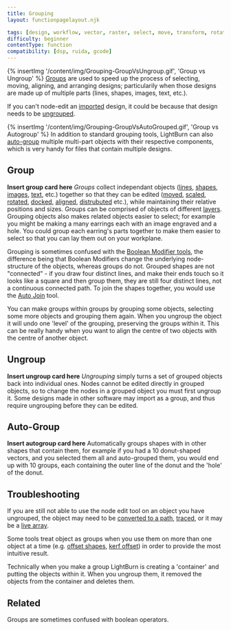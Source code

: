 ```yaml
---
title: Grouping
layout: functionpagelayout.njk

tags: [design, workflow, vector, raster, select, move, transform, rotate]
difficulty: beginner
contentType: function
compatibility: [dsp, ruida, gcode]
---
```



{% insertImg '/content/img/Grouping-GroupVsUngroup.gif', 'Group vs Ungroup' %}
[Groups](#) are used to speed up the process of selecting, moving, aligning, and arranging designs; particularily when those designs are made up of multiple parts (lines, shapes, images, text, etc.). 

If you can't node-edit an [imported](#) design, it could be because that design needs to be [ungrouped](#). 

{% insertImg '/content/img/Grouping-GroupVsAutoGrouped.gif', 'Group vs Autogroup' %}
In addition to standard grouping tools, LightBurn can also [auto-group](#) multiple multi-part objects with their respective components, which is very handy for files that contain multiple designs. 



## Group
**Insert group card here**
*Groups* collect independant objects ([lines](#), [shapes](#), [images](#), [text](#), etc.) together so that they can be edited ([moved](#), [scaled](#), [rotated](#), [docked](#), [aligned](#), [distrubuted](#) etc.), while maintaining their relative positions and sizes. Groups can be comprised of objects of different [layers](#). Grouping objects also makes related objects easier to select; for example you might be making a many earrings each with an image engraved and a hole. You could group each earring's parts together to make them easier to select so that you can lay them out on your workplane. 

Grouping is sometimes confused with the [Boolean Modifier tools](#), the difference being that Boolean Modifiers change the underlying node-structure of the objects, whereas groups do not. Grouped shapes are not "connected" - if you draw four distinct lines, and make their ends touch so it looks like a square and then group them, they are still four distinct lines, not a continuous connected path. To join the shapes together, you would use the [Auto Join](#) tool.

You can make groups within groups by grouping some objects, selecting some more objects and grouping them again. When you ungroup the object it will undo one 'level' of the grouping, preserving the groups within it. This can be really handy when you want to align the centre of two objects with the centre of another object. 

## Ungroup
**Insert ungroup card here**
*Ungrouping* simply turns a set of grouped objects back into individual ones. Nodes cannot be edited directly in grouped objects, so to change the nodes in a grouped object you must first ungroup it. Some designs made in other software may import as a group, and thus require ungrouping before they can be edited. 


## Auto-Group
**Insert autogroup card here**
Automatically groups shapes with   in other shapes that contain them, for example if you had a 10 donut-shaped vectors, and you selected them all and auto-grouped them, you would end up with 10 groups, each containing the outer line of the donut and the 'hole' of the donut. 


## Troubleshooting
If you are still not able to use the node edit tool on an object you have ungrouped, the object may need to be [converted to a path](#), [traced](#), or it may be a [live array](#). 

Some tools treat object as groups when you use them on more than one object at a time (e.g. [offset shapes](#), [kerf offset](#)) in order to provide the most intuitive result.

Technically when you make a group LightBurn is creating a 'container' and putting the objects within it. When you ungroup them, it removed the objects from the container and deletes them.   

## Related
Groups are sometimes confused with boolean operators. 